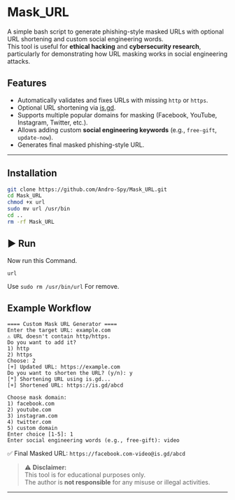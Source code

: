 # Mask_URL

A simple bash script to generate phishing-style masked URLs with optional URL shortening and custom social engineering words.  
This tool is useful for **ethical hacking** and **cybersecurity research**, particularly for demonstrating how URL masking works in social engineering attacks.


## Features
- Automatically validates and fixes URLs with missing `http` or `https`.
- Optional URL shortening via [is.gd](https://is.gd/).
- Supports multiple popular domains for masking (Facebook, YouTube, Instagram, Twitter, etc.).
- Allows adding custom **social engineering keywords** (e.g., `free-gift`, `update-now`).
- Generates final masked phishing-style URL.

---

## Installation
```bash
git clone https://github.com/Andro-Spy/Mask_URL.git
cd Mask_URL
chmod +x url
sudo mv url /usr/bin
cd ..
rm -rf Mask_URL
```
## ▶️ Run
Now run this Command.
```
url
```
Use `sudo rm /usr/bin/url` For remove.

## Example Workflow
```
==== Custom Mask URL Generator ====
Enter the target URL: example.com
⚠️ URL doesn't contain http/https.
Do you want to add it?
1) http
2) https
Choose: 2
[+] Updated URL: https://example.com
Do you want to shorten the URL? (y/n): y
[*] Shortening URL using is.gd...
[+] Shortened URL: https://is.gd/abcd

Choose mask domain:
1) facebook.com
2) youtube.com
3) instagram.com
4) twitter.com
5) custom domain
Enter choice [1-5]: 1
Enter social engineering words (e.g., free-gift): video
```
✅ Final Masked URL:
`https://facebook.com-video@is.gd/abcd`



> ⚠️ **Disclaimer:**  
> This tool is for educational purposes only.  
> The author is **not responsible** for any misuse or illegal activities.

---
